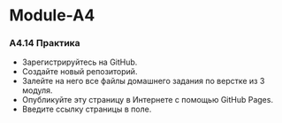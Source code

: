 <h1> Module-A4 </h1>
<h3>A4.14 Практика</h3>
<ul>
<li>Зарегистрируйтесь на GitHub.</li>
<li>Создайте новый репозиторий.</li>
<li>Залейте на него все файлы домашнего задания по верстке из 3 модуля.</li>
<li>Опубликуйте эту страницу в Интернете с помощью GitHub Pages.</li>
<li>Введите ссылку страницы в поле.</li>
</ul>
